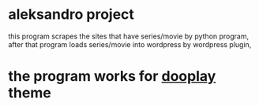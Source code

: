 # aleksandro project

this program scrapes the sites that have series/movie by python program, after that program loads series/movie into wordpress
by wordpress plugin,

# the program works for [dooplay](https://doothemes.com/items/dooplay/) theme

